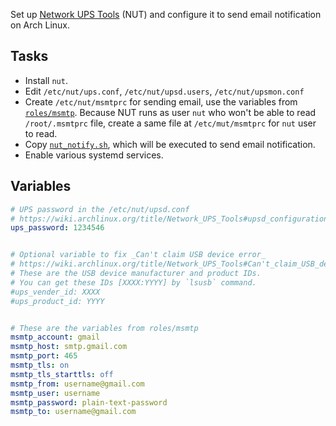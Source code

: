 Set up [Network UPS Tools](https://wiki.archlinux.org/title/Network_UPS_Tools) (NUT) and configure it to send email notification on Arch Linux.

## Tasks
- Install `nut`.
- Edit `/etc/nut/ups.conf`, `/etc/nut/upsd.users`, `/etc/nut/upsmon.conf`
- Create `/etc/nut/msmtprc` for sending email, use the variables from [`roles/msmtp`](/roles/msmtp).
  Because NUT runs as user `nut` who won't be able to read `/root/.msmtprc` file, create a same file at `/etc/mut/msmtprc` for `nut` user to read.
- Copy [`nut_notify.sh`](templates/nut_notify.sh.j2), which will be executed to send email notification.
- Enable various systemd services.

## Variables
```yaml
# UPS password in the /etc/nut/upsd.conf
# https://wiki.archlinux.org/title/Network_UPS_Tools#upsd_configuration
ups_password: 1234546


# Optional variable to fix _Can't claim USB device error_
# https://wiki.archlinux.org/title/Network_UPS_Tools#Can't_claim_USB_device_error
# These are the USB device manufacturer and product IDs.
# You can get these IDs [XXXX:YYYY] by `lsusb` command.
#ups_vender_id: XXXX
#ups_product_id: YYYY


# These are the variables from roles/msmtp
msmtp_account: gmail
msmtp_host: smtp.gmail.com
msmtp_port: 465
msmtp_tls: on
msmtp_tls_starttls: off
msmtp_from: username@gmail.com
msmtp_user: username
msmtp_password: plain-text-password
msmtp_to: username@gmail.com
```

